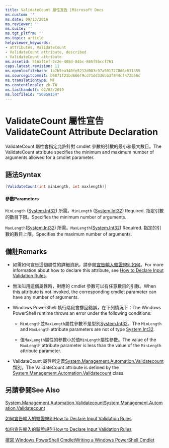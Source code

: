 ```yaml
---
title: ValidateCount 屬性宣告 |Microsoft Docs
ms.custom: ''
ms.date: 09/13/2016
ms.reviewer: ''
ms.suite: ''
ms.tgt_pltfrm: ''
ms.topic: article
helpviewer_keywords:
- attributes, ValidateCount
- ValidateCount attribute, described
- ValidateCount attribute
ms.assetid: 516af1ef-2c2e-408d-84bc-865f5bccf761
caps.latest.revision: 11
ms.openlocfilehash: 1a7b5ea340fe5212d003c97a9017278d6c631355
ms.sourcegitcommit: b6871f21bd666f9cd71dd336bb3f844cf472b56c
ms.translationtype: MT
ms.contentlocale: zh-TW
ms.lasthandoff: 02/03/2019
ms.locfileid: "56859154"
---
```

# <a name="validatecount-attribute-declaration"></a><span data-ttu-id="667d1-102">ValidateCount 屬性宣告</span><span class="sxs-lookup"><span data-stu-id="667d1-102">ValidateCount Attribute Declaration</span></span>

<span data-ttu-id="667d1-103">ValidateCount 屬性會指定允許針對 cmdlet 參數的引數的最小和最大數目。</span><span class="sxs-lookup"><span data-stu-id="667d1-103">The ValidateCount attribute specifies the minimum and maximum number of arguments allowed for a cmdlet parameter.</span></span>

## <a name="syntax"></a><span data-ttu-id="667d1-104">語法</span><span class="sxs-lookup"><span data-stu-id="667d1-104">Syntax</span></span>

```csharp
[ValidateCount(int minLength, int maxlength)]
```

#### <a name="parameters"></a><span data-ttu-id="667d1-105">參數</span><span class="sxs-lookup"><span data-stu-id="667d1-105">Parameters</span></span>

<span data-ttu-id="667d1-106">`MinLength` ([System.Int32](/dotnet/api/System.Int32)) 所需。</span><span class="sxs-lookup"><span data-stu-id="667d1-106">`MinLength` ([System.Int32](/dotnet/api/System.Int32)) Required.</span></span> <span data-ttu-id="667d1-107">指定引數的數目下限。</span><span class="sxs-lookup"><span data-stu-id="667d1-107">Specifies the minimum number of arguments.</span></span>

<span data-ttu-id="667d1-108">`MaxLength`([System.Int32](/dotnet/api/System.Int32)) 所需。</span><span class="sxs-lookup"><span data-stu-id="667d1-108">`MaxLength`([System.Int32](/dotnet/api/System.Int32)) Required.</span></span> <span data-ttu-id="667d1-109">指定的引數的數目上限。</span><span class="sxs-lookup"><span data-stu-id="667d1-109">Specifies the maximum number of arguments.</span></span>

## <a name="remarks"></a><span data-ttu-id="667d1-110">備註</span><span class="sxs-lookup"><span data-stu-id="667d1-110">Remarks</span></span>

- <span data-ttu-id="667d1-111">如需如何宣告這個屬性的詳細資訊，請參閱[宣告輸入驗證規則如何](http://msdn.microsoft.com/en-us/544c2100-62ba-4be4-b2a2-cc0d4e4fc45b)。</span><span class="sxs-lookup"><span data-stu-id="667d1-111">For more information about how to declare this attribute, see [How to Declare Input Validation Rules](http://msdn.microsoft.com/en-us/544c2100-62ba-4be4-b2a2-cc0d4e4fc45b).</span></span>

- <span data-ttu-id="667d1-112">無法叫用這個屬性時，對應的 cmdlet 參數可以有任意數目的引數。</span><span class="sxs-lookup"><span data-stu-id="667d1-112">When this attribute is not invoked, the corresponding cmdlet parameter can have any number of arguments.</span></span>

- <span data-ttu-id="667d1-113">Windows PowerShell 執行階段會擲回錯誤，在下列情況下：</span><span class="sxs-lookup"><span data-stu-id="667d1-113">The Windows PowerShell runtime throws an error under the following conditions:</span></span>

    - <span data-ttu-id="667d1-114">`MinLength`並`MaxLength`屬性參數不是型別[System.Int32](/dotnet/api/System.Int32)。</span><span class="sxs-lookup"><span data-stu-id="667d1-114">The `MinLength` and `MaxLength` attribute parameters are not of type [System.Int32](/dotnet/api/System.Int32).</span></span>

    - <span data-ttu-id="667d1-115">值`MaxLength`屬性的參數小於值`MinLength`屬性參數。</span><span class="sxs-lookup"><span data-stu-id="667d1-115">The value of the `MaxLength` attribute parameter is less than the value of the `MinLength` attribute parameter.</span></span>

- <span data-ttu-id="667d1-116">ValidateCount 屬性所定義[System.Management.Automation.Validatecount](/dotnet/api/System.Management.Automation.ValidateCount)類別。</span><span class="sxs-lookup"><span data-stu-id="667d1-116">The ValidateCount attribute is defined by the [System.Management.Automation.Validatecount](/dotnet/api/System.Management.Automation.ValidateCount) class.</span></span>

## <a name="see-also"></a><span data-ttu-id="667d1-117">另請參閱</span><span class="sxs-lookup"><span data-stu-id="667d1-117">See Also</span></span>

[<span data-ttu-id="667d1-118">System.Management.Automation.Validatecount</span><span class="sxs-lookup"><span data-stu-id="667d1-118">System.Management.Automation.Validatecount</span></span>](/dotnet/api/System.Management.Automation.ValidateCount)

[<span data-ttu-id="667d1-119">如何宣告輸入的驗證規則</span><span class="sxs-lookup"><span data-stu-id="667d1-119">How to Declare Input Validation Rules</span></span>](http://msdn.microsoft.com/en-us/544c2100-62ba-4be4-b2a2-cc0d4e4fc45b)

[<span data-ttu-id="667d1-120">如何宣告輸入的驗證規則</span><span class="sxs-lookup"><span data-stu-id="667d1-120">How to Declare Input Validation Rules</span></span>](http://msdn.microsoft.com/en-us/544c2100-62ba-4be4-b2a2-cc0d4e4fc45b)

[<span data-ttu-id="667d1-121">撰寫 Windows PowerShell Cmdlet</span><span class="sxs-lookup"><span data-stu-id="667d1-121">Writing a Windows PowerShell Cmdlet</span></span>](./writing-a-windows-powershell-cmdlet.md)
